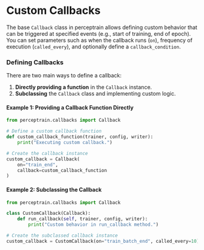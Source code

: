 
# Custom Callbacks

The base `Callback` class in perceptrain allows defining custom behavior that can be triggered at specified events (e.g., start of training, end of epoch). You can set parameters such as when the callback runs (`on`), frequency of execution (`called_every`), and optionally define a `callback_condition`.

### Defining Callbacks

There are two main ways to define a callback:
1. **Directly providing a function** in the `Callback` instance.
2. **Subclassing** the `Callback` class and implementing custom logic.

#### Example 1: Providing a Callback Function Directly

```python exec="on" source="material-block" html="1"
from perceptrain.callbacks import Callback

# Define a custom callback function
def custom_callback_function(trainer, config, writer):
    print("Executing custom callback.")

# Create the callback instance
custom_callback = Callback(
    on="train_end",
    callback=custom_callback_function
)
```

#### Example 2: Subclassing the Callback

```python exec="on" source="material-block" html="1"
from perceptrain.callbacks import Callback

class CustomCallback(Callback):
    def run_callback(self, trainer, config, writer):
        print("Custom behavior in run_callback method.")

# Create the subclassed callback instance
custom_callback = CustomCallback(on="train_batch_end", called_every=10)
```


